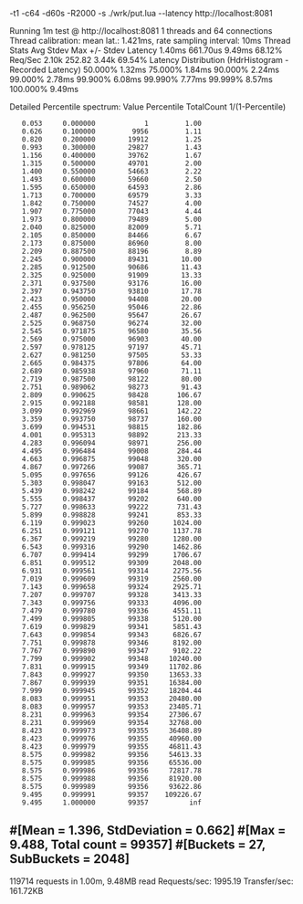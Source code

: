 -t1 -c64 -d60s -R2000 -s ./wrk/put.lua --latency http://localhost:8081

Running 1m test @ http://localhost:8081
  1 threads and 64 connections
  Thread calibration: mean lat.: 1.421ms, rate sampling interval: 10ms
  Thread Stats   Avg      Stdev     Max   +/- Stdev
    Latency     1.40ms  661.70us   9.49ms   68.12%
    Req/Sec     2.10k   252.82     3.44k    69.54%
  Latency Distribution (HdrHistogram - Recorded Latency)
 50.000%    1.32ms
 75.000%    1.84ms
 90.000%    2.24ms
 99.000%    2.78ms
 99.900%    6.08ms
 99.990%    7.77ms
 99.999%    8.57ms
100.000%    9.49ms

  Detailed Percentile spectrum:
       Value   Percentile   TotalCount 1/(1-Percentile)

       0.053     0.000000            1         1.00
       0.626     0.100000         9956         1.11
       0.820     0.200000        19912         1.25
       0.993     0.300000        29827         1.43
       1.156     0.400000        39762         1.67
       1.315     0.500000        49701         2.00
       1.400     0.550000        54663         2.22
       1.493     0.600000        59660         2.50
       1.595     0.650000        64593         2.86
       1.713     0.700000        69579         3.33
       1.842     0.750000        74527         4.00
       1.907     0.775000        77043         4.44
       1.973     0.800000        79489         5.00
       2.040     0.825000        82009         5.71
       2.105     0.850000        84466         6.67
       2.173     0.875000        86960         8.00
       2.209     0.887500        88196         8.89
       2.245     0.900000        89431        10.00
       2.285     0.912500        90686        11.43
       2.325     0.925000        91909        13.33
       2.371     0.937500        93176        16.00
       2.397     0.943750        93810        17.78
       2.423     0.950000        94408        20.00
       2.455     0.956250        95046        22.86
       2.487     0.962500        95647        26.67
       2.525     0.968750        96274        32.00
       2.545     0.971875        96580        35.56
       2.569     0.975000        96903        40.00
       2.597     0.978125        97197        45.71
       2.627     0.981250        97505        53.33
       2.665     0.984375        97806        64.00
       2.689     0.985938        97960        71.11
       2.719     0.987500        98122        80.00
       2.751     0.989062        98273        91.43
       2.809     0.990625        98428       106.67
       2.915     0.992188        98581       128.00
       3.099     0.992969        98661       142.22
       3.359     0.993750        98737       160.00
       3.699     0.994531        98815       182.86
       4.001     0.995313        98892       213.33
       4.283     0.996094        98971       256.00
       4.495     0.996484        99008       284.44
       4.663     0.996875        99048       320.00
       4.867     0.997266        99087       365.71
       5.095     0.997656        99126       426.67
       5.303     0.998047        99163       512.00
       5.439     0.998242        99184       568.89
       5.555     0.998437        99202       640.00
       5.727     0.998633        99222       731.43
       5.899     0.998828        99241       853.33
       6.119     0.999023        99260      1024.00
       6.251     0.999121        99270      1137.78
       6.367     0.999219        99280      1280.00
       6.543     0.999316        99290      1462.86
       6.707     0.999414        99299      1706.67
       6.851     0.999512        99309      2048.00
       6.931     0.999561        99314      2275.56
       7.019     0.999609        99319      2560.00
       7.143     0.999658        99324      2925.71
       7.207     0.999707        99328      3413.33
       7.343     0.999756        99333      4096.00
       7.479     0.999780        99336      4551.11
       7.499     0.999805        99338      5120.00
       7.619     0.999829        99341      5851.43
       7.643     0.999854        99343      6826.67
       7.751     0.999878        99346      8192.00
       7.767     0.999890        99347      9102.22
       7.799     0.999902        99348     10240.00
       7.831     0.999915        99349     11702.86
       7.843     0.999927        99350     13653.33
       7.867     0.999939        99351     16384.00
       7.999     0.999945        99352     18204.44
       8.083     0.999951        99353     20480.00
       8.083     0.999957        99353     23405.71
       8.231     0.999963        99354     27306.67
       8.231     0.999969        99354     32768.00
       8.423     0.999973        99355     36408.89
       8.423     0.999976        99355     40960.00
       8.423     0.999979        99355     46811.43
       8.575     0.999982        99356     54613.33
       8.575     0.999985        99356     65536.00
       8.575     0.999986        99356     72817.78
       8.575     0.999988        99356     81920.00
       8.575     0.999989        99356     93622.86
       9.495     0.999991        99357    109226.67
       9.495     1.000000        99357          inf
#[Mean    =        1.396, StdDeviation   =        0.662]
#[Max     =        9.488, Total count    =        99357]
#[Buckets =           27, SubBuckets     =         2048]
----------------------------------------------------------
  119714 requests in 1.00m, 9.48MB read
Requests/sec:   1995.19
Transfer/sec:    161.72KB
